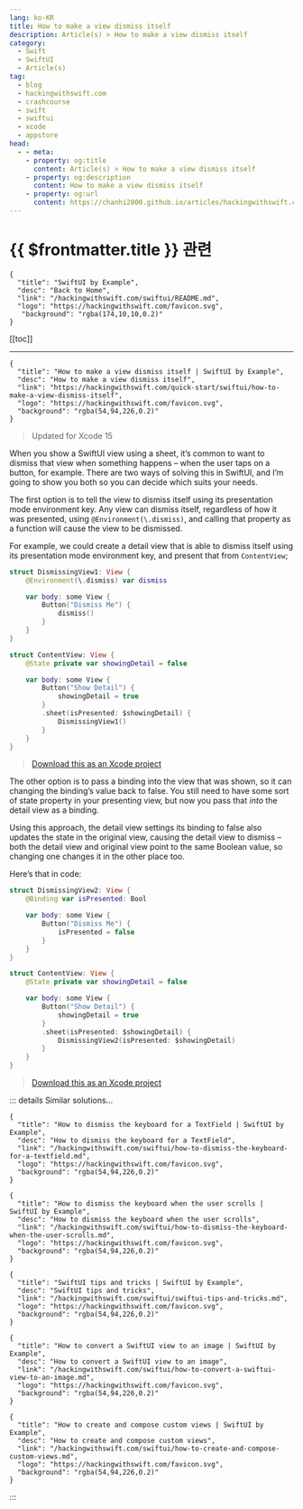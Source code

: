 ```yaml
---
lang: ko-KR
title: How to make a view dismiss itself
description: Article(s) > How to make a view dismiss itself
category:
  - Swift
  - SwiftUI
  - Article(s)
tag: 
  - blog
  - hackingwithswift.com
  - crashcourse
  - swift
  - swiftui
  - xcode
  - appstore
head:
  - - meta:
    - property: og:title
      content: Article(s) > How to make a view dismiss itself
    - property: og:description
      content: How to make a view dismiss itself
    - property: og:url
      content: https://chanhi2000.github.io/articles/hackingwithswift.com/swiftui/how-to-make-a-view-dismiss-itself.html
---
```


# {{ $frontmatter.title }} 관련

```component VPCard
{
  "title": "SwiftUI by Example",
  "desc": "Back to Home",
  "link": "/hackingwithswift.com/swiftui/README.md",
  "logo": "https://hackingwithswift.com/favicon.svg",
   "background": "rgba(174,10,10,0.2)"
}
```

[[toc]]

---

```component VPCard
{
  "title": "How to make a view dismiss itself | SwiftUI by Example",
  "desc": "How to make a view dismiss itself",
  "link": "https://hackingwithswift.com/quick-start/swiftui/how-to-make-a-view-dismiss-itself",
  "logo": "https://hackingwithswift.com/favicon.svg",
  "background": "rgba(54,94,226,0.2)"
}
```

> Updated for Xcode 15

When you show a SwiftUI view using a sheet, it’s common to want to dismiss that view when something happens – when the user taps on a button, for example. There are two ways of solving this in SwiftUI, and I’m going to show you both so you can decide which suits your needs.

The first option is to tell the view to dismiss itself using its presentation mode environment key. Any view can dismiss itself, regardless of how it was presented, using `@Environment(\.dismiss)`, and calling that property as a function will cause the view to be dismissed.

For example, we could create a detail view that is able to dismiss itself using its presentation mode environment key, and present that from `ContentView`;

```swift
struct DismissingView1: View {
    @Environment(\.dismiss) var dismiss

    var body: some View {
        Button("Dismiss Me") {
            dismiss()
        }
    }
}

struct ContentView: View {
    @State private var showingDetail = false

    var body: some View {
        Button("Show Detail") {
            showingDetail = true
        }
        .sheet(isPresented: $showingDetail) {
            DismissingView1()
        }
    }
}
```

> [<FontIcon icon="fas fa-file-zipper"/>Download this as an Xcode project](https://hackingwithswift.com/files/projects/swiftui/how-to-make-a-view-dismiss-itself-1.zip)

<VidStack src="https://hackingwithswift.com/img/books/quick-start/swiftui/how-to-make-a-view-dismiss-itself-1~dark.mp4" />

The other option is to pass a binding into the view that was shown, so it can changing the binding’s value back to false. You still need to have some sort of state property in your presenting view, but now you pass that *into* the detail view as a binding.

Using this approach, the detail view settings its binding to false also updates the state in the original view, causing the detail view to dismiss – both the detail view and original view point to the same Boolean value, so changing one changes it in the other place too.

Here’s that in code:

```swift
struct DismissingView2: View {
    @Binding var isPresented: Bool

    var body: some View {
        Button("Dismiss Me") {
            isPresented = false
        }
    }
}

struct ContentView: View {
    @State private var showingDetail = false

    var body: some View {
        Button("Show Detail") {
            showingDetail = true
        }
        .sheet(isPresented: $showingDetail) {
            DismissingView2(isPresented: $showingDetail)
        }
    }
}
```

> [<FontIcon icon="fas fa-file-zipper"/>Download this as an Xcode project](https://hackingwithswift.com/files/projects/swiftui/how-to-make-a-view-dismiss-itself-2.zip)

::: details Similar solutions…

```component VPCard
{
  "title": "How to dismiss the keyboard for a TextField | SwiftUI by Example",
  "desc": "How to dismiss the keyboard for a TextField",
  "link": "/hackingwithswift.com/swiftui/how-to-dismiss-the-keyboard-for-a-textfield.md",
  "logo": "https://hackingwithswift.com/favicon.svg",
  "background": "rgba(54,94,226,0.2)"
}
```

```component VPCard
{
  "title": "How to dismiss the keyboard when the user scrolls | SwiftUI by Example",
  "desc": "How to dismiss the keyboard when the user scrolls",
  "link": "/hackingwithswift.com/swiftui/how-to-dismiss-the-keyboard-when-the-user-scrolls.md",
  "logo": "https://hackingwithswift.com/favicon.svg",
  "background": "rgba(54,94,226,0.2)"
}
```

```component VPCard
{
  "title": "SwiftUI tips and tricks | SwiftUI by Example",
  "desc": "SwiftUI tips and tricks",
  "link": "/hackingwithswift.com/swiftui/swiftui-tips-and-tricks.md",
  "logo": "https://hackingwithswift.com/favicon.svg",
  "background": "rgba(54,94,226,0.2)"
}
```

```component VPCard
{
  "title": "How to convert a SwiftUI view to an image | SwiftUI by Example",
  "desc": "How to convert a SwiftUI view to an image",
  "link": "/hackingwithswift.com/swiftui/how-to-convert-a-swiftui-view-to-an-image.md",
  "logo": "https://hackingwithswift.com/favicon.svg",
  "background": "rgba(54,94,226,0.2)"
}
```

```component VPCard
{
  "title": "How to create and compose custom views | SwiftUI by Example",
  "desc": "How to create and compose custom views",
  "link": "/hackingwithswift.com/swiftui/how-to-create-and-compose-custom-views.md",
  "logo": "https://hackingwithswift.com/favicon.svg",
  "background": "rgba(54,94,226,0.2)"
}
```

:::

